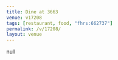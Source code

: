 ```yaml
---
title: Dine at 3663
venue: v17208
tags: [restaurant, food, "fhrs:662737"]
permalink: /v/17208/
layout: venue
---
```

null